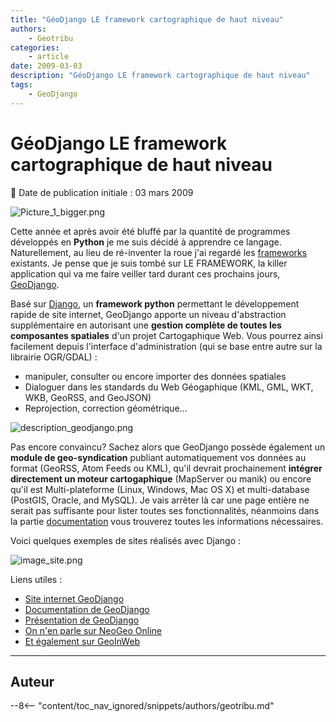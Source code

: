 ```yaml
---
title: "GéoDjango LE framework cartographique de haut niveau"
authors:
    - Geotribu
categories:
    - article
date: 2009-03-03
description: "GéoDjango LE framework cartographique de haut niveau"
tags:
    - GeoDjango
---
```


# GéoDjango LE framework cartographique de haut niveau

:calendar: Date de publication initiale : 03 mars 2009

![Picture_1_bigger.png](https://cdn.geotribu.fr/img/tuto/Blog/Django/Picture_1_bigger.png)

Cette année et après avoir été bluffé par la quantité de programmes développés en **Python** je me suis décidé à apprendre ce langage. Naturellement, au lieu de ré-inventer la roue j'ai regardé les [frameworks](https://fr.wikipedia.org/wiki/Framework) existants. Je pense que je suis tombé sur LE FRAMEWORK, la killer application qui va me faire veiller tard durant ces prochains jours, [GeoDjango](http://geodjango.org/).

Basé sur [Django](http://www.django-fr.org/), un **framework python** permettant le développement rapide de site internet, GeoDjango apporte un niveau d'abstraction supplémentaire en autorisant une **gestion complète de toutes les composantes spatiales** d'un projet Cartogaphique Web. Vous pourrez ainsi facilement depuis l'interface d'administration (qui se base entre autre sur la librairie OGR/GDAL) :

* manipuler, consulter ou encore importer des données spatiales
* Dialoguer dans les standards du Web Géogaphique (KML, GML, WKT, WKB, GeoRSS, and GeoJSON)
* Reprojection, correction géométrique...

![description_geodjango.png](https://cdn.geotribu.fr/img/tuto/Blog/Django/description_geodjango.png)

Pas encore convaincu? Sachez alors que GeoDjango possède également un **module de geo-syndication** publiant automatiquement vos données au format (GeoRSS, Atom Feeds ou KML), qu'il devrait prochainement **intégrer directement un moteur cartogaphique** (MapServer ou manik) ou encore qu'il est Multi-plateforme (Linux, Windows, Mac OS X) et multi-database (PostGIS, Oracle, and MySQL). Je vais arrêter là car une page entière ne serait pas suffisante pour lister toutes ses fonctionnalités, néanmoins dans la partie [documentation](http://geodjango.org/presentations/) vous trouverez toutes les informations nécessaires.

Voici quelques exemples de sites réalisés avec Django :

![image_site.png](https://cdn.geotribu.fr/img/tuto/Blog/Django/image_site.png)

Liens utiles :

* [Site internet GeoDjango](http://geodjango.org/)  
* [Documentation de GeoDjango](http://geodjango.org/docs/)  
* [Présentation de GeoDjango](http://www.geowebguru.com/articles/99-overview-geodjango)  
* [On n'en parle sur NeoGeo Online](http://www.neogeo-online.net/blog/archives/tag/geodjango/)  
* [Et également sur GeoInWeb](http://www.geoinweb.com/2008/07/10/geodjangon-un-framework-web-gographique-session-de-la-confrence-where-20-2008-slection-n4/)

----

## Auteur

--8<-- "content/toc_nav_ignored/snippets/authors/geotribu.md"
